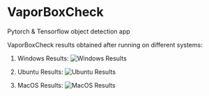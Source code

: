 # VaporBoxCheck
Pytorch &amp; Tensorflow object detection app

VaporBoxCheck results obtained after running on different systems:
1. Windows Results:
![Windows Results](https://github.com/Lummetry/VaporBoxCheck/blob/main/_vapor_box_check/_output/windows.png)

2. Ubuntu Results:
![Ubuntu Results](https://github.com/Lummetry/VaporBoxCheck/blob/main/_vapor_box_check/_output/ubuntu.png)

3. MacOS Results:
![MacOS Results](https://github.com/Lummetry/VaporBoxCheck/blob/main/_vapor_box_check/_output/macos.png)
